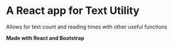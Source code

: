 # A React app for Text Utility

Allows for text count and reading times with other useful functions

**Made with React and Bootstrap**
